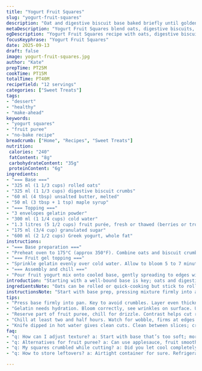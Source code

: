 ```yaml
---
title: "Yogurt Fruit Squares"
slug: "yogurt-fruit-squares"
description: "Oat and digestive biscuit base baked briefly until golden, topped with a set fruit and yogurt layer thickened with gelatin. Cooling and resting critical for clean cuts. Use berry or tropical purée depending on harvest or freezer stash. Honey swapped for maple syrup for earthiness and better texture binding. Greek yogurt gives richer tang and creaminess. Chill time guides gel set, watch consistency not clock. Double purée batch, one reserved cold for drizzle, adds brightness and contrast. Pick fruit with natural acidity to balance dairy richness. Ideal to prep ahead, saves last-minute stress, store covered to avoid fridge odors mixing."
metaDescription: "Yogurt Fruit Squares blend oats, digestive biscuits, and creamy Greek yogurt topped with vibrant fruit purée for a refreshing dessert."
ogDescription: "Yogurt Fruit Squares recipe with oats, digestive biscuits, and a lush fruit topping. Ideal make-ahead dessert. Perfect for gatherings."
focusKeyphrase: "Yogurt Fruit Squares"
date: 2025-09-13
draft: false
image: yogurt-fruit-squares.jpg
author: "Kate"
prepTime: PT25M
cookTime: PT15M
totalTime: PT40M
recipeYield: "12 servings"
categories: ["Sweet Treats"]
tags:
- "dessert"
- "healthy"
- "make-ahead"
keywords:
- "yogurt squares"
- "fruit puree"
- "no-bake recipe"
breadcrumb: ["Home", "Recipes", "Sweet Treats"]
nutrition: 
 calories: "240"
 fatContent: "8g"
 carbohydrateContent: "35g"
 proteinContent: "6g"
ingredients:
- "=== Base ==="
- "325 ml (1 1/3 cups) rolled oats"
- "325 ml (1 1/3 cups) digestive biscuit crumbs"
- "60 ml (4 tbsp) unsalted butter, melted"
- "50 ml (3 tbsp + 1 tsp) maple syrup"
- "=== Topping ==="
- "3 envelopes gelatin powder"
- "300 ml (1 1/4 cups) cold water"
- "1.3 litres (5 1/2 cups) fruit purée, fresh or thawed (berries or tropical mix)"
- "175 ml (3/4 cup) granulated sugar"
- "600 ml (2 1/2 cups) Greek yogurt, whole fat"
instructions:
- "=== Base preparation ==="
- "Preheat oven to 175°C (approx 350°F). Combine oats and biscuit crumbs uniformly in large bowl. Melted butter and maple syrup go in next; mix until base sticks together without lumps. Press mixture firmly into a 33 x 23 cm (13 x 9 in) pan lined with parchment. Edge corners and level top with back of spoon. Slide in oven, bake center rack about 15 minutes. Look for light golden color; base should smell nutty and toasted. Remove and cool completely. Avoid overheating or crust crumbles during cutting."
- "=== Fruit gel topping ==="
- "Sprinkle gelatin evenly over cold water. Allow to bloom 5 to 7 minutes until gelatin surface wrinkles and swells. Microwave in 10-second bursts 2-3 times; stir each until fully dissolved. Don't boil or gelatin weakens. Simmer fruit purée with sugar in a microwave-safe bowl or over low heat until sugar dissolves, steaming hot but not boiling. Remove about 600 ml purée, keep chilled to use as pouring sauce later. Combine remaining warm purée with dissolved gelatin quickly, whisking gently but thoroughly. Let cool until only slightly warm to touch. Stir Greek yogurt in at this stage – adding when too hot kills yogurt cultures and affects texture. Mix just enough to blend; overwhipping causes separation."
- "=== Assembly and chill ==="
- "Pour fruit yogurt mix onto cooled base, gently spreading to edges with spatula to avoid layering faults. Cover pan tightly with plastic wrap or lid. Refrigerate minimum 2.5 to 3 hours — look for firm set edges and a slight wobble center that holds shape. Longer chill firms gel more, but avoid drying edges by sealing well. For best cuts, dip knife in hot water, wipe dry before slicing. Clean edges prevent crumb falloff. Serve squares chilled with reserved purée as vibrant drizzle. Store leftovers airtight, keep refrigerated so gel doesn't weep or soften."
introduction: "Starting with a well-bound base is key; oats and digestive biscuits lock together with melted butter and maple syrup for a sturdy but tender platform. No soggy bottoms here. The fruit and yogurt topping holds shape thanks to gelatin, but timing and technique crucial. Too hot a fruit mix kills yogurt creaminess; too cold gelatin fails to incorporate. Texture and flavor hinge on balance; choose fresh ripe berries or tropical purées for natural acidity that cuts the dairy richness. Making the purée sauce ahead lets you finish with punchy brightness. Chill for hours, but slice following these tricks to avoid collapse and crumbling crumbs. Layering flavors and textures simple but requires discipline and patience. Refrigerate covered to maintain freshness and gel integrity. Works with seasonal fruits or frozen stored wisely, no waste."
ingredientsNote: "Oats can be rolled or quick-cooking but stick to rolled for proper texture and structural integrity. Digestive biscuits replaced graham crumbs as they’re more readily available and add hearty malt flavor; both give a firm, buttery crust essential to hold the yogurt topping. Butter amount increased slightly for cohesion; maple syrup substituted honey to deepen flavor and aid in moisture retention, preventing the base from drying excessively. Greek yogurt uplifts creaminess and tang, enriching mouthfeel. Gelatin must be hydrated well before dissolving; microwave bursts prevent overheating which deactivates setting power. Fruit purée flexible: fresh ripe berries, mango or passion fruit blends add natural pectin and acid to firm gel. Sugar quantity balanced to round tartness without overpowering natural fruit notes. Always reserve half purée as cold sauce for plating contrast. Use parchment for easy release and clean edges."
instructionsNote: "Start with base prep, pressing mixture firmly into a parchment-lined pan to ensure even thickness and consistent baking. Oven hot and baked until just golden; overheating yields crumbly dry base hard to slice clean. Cooling fully prevents mixing layers during topping stage. Bloom gelatin correctly for maximum gel strength; following the swell and slight puckering is your visual cue. Dissolving in short microwave intervals preserves integrity. Combine warm fruit purée with gelatin quickly, then cool to lukewarm before yogurt addition - avoid curdling and split texture. Uniform spreading atop base without disturbing crust layers critical. Cover tightly to avoid gel forming thick skin. Chill at least 2.5 hours; final gel will wobble but hold shape when moved—indicator ready to slice. Dip and clean knife between cuts for neat squares. Serve with reserved purée chilled or lightly warmed. Problems: too hot gelatin mix curdles; too cold leaves unmixed lumps. If base soggy, increase butter slightly or bake longer. Fruit acidity varies; adjust sugar accordingly to balance tartness."
tips:
- "Press base firmly into pan. Key to avoid crumbles. Layer even thickness. Bake until lightly golden. Smell nutty aroma, drop in temp before cooling."
- "Gelatin needs hydration. Bloom correctly, see wrinkles on surface. Use microwave for short bursts. Too hot kills texture. Lukewarm yogurt adds creaminess."
- "Reserve part of fruit puree, chill for drizzle. Contrast helps cut richness. Use ripe fruits, natural acidity balances yogurt. Fresh gives more flavor."
- "Chill at least two and half hours. Watch for wobble, firms at edges. Avoid overbaking crust. Soggy base? More butter or longer bake."
- "Knife dipped in hot water gives clean cuts. Clean between slices; crumb control prevents mess. Cover tightly while chilling. Prevents skin on gel."
faq:
- "q: How can I adjust texture? a: Start with base that’s too soft; more oats or biscuits next time. Balance dry and wet ingredients well."
- "q: Alternatives for fruit puree? a: Can use applesauce, fruit smoothies. Adjust sugar; different sweetness levels. Adjust gelatins as fruit less acidic."
- "q: My squares crumbled while cutting? a: Did you let cool completely? Serve chilled. Too soft, didn’t press base firmly enough."
- "q: How to store leftovers? a: Airtight container for sure. Refrigerate. Use parchment at bottom. Keeps texture; no moisture loss or drying."

---
```

